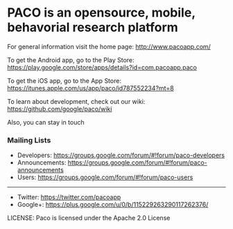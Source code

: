 # PACO is an opensource, mobile, behavorial research platform

For general information visit the home page: 
http://www.pacoapp.com/

To get the Android app, go to the Play Store: 
https://play.google.com/store/apps/details?id=com.pacoapp.paco

To get the iOS app, go to the App Store: 
https://itunes.apple.com/us/app/paco/id787552234?mt=8

To learn about development, check out our wiki: 
https://github.com/google/paco/wiki

Also, you can stay in touch
### Mailing Lists
* Developers: https://groups.google.com/forum/#!forum/paco-developers
* Announcements: https://groups.google.com/forum/#!forum/paco-announcements
* Users: https://groups.google.com/forum/#!forum/paco-users

-----
* Twitter: https://twitter.com/pacoapp
* Google+: https://plus.google.com/u/0/b/115229263290117262376/

LICENSE:
Paco is licensed under the Apache 2.0 License
